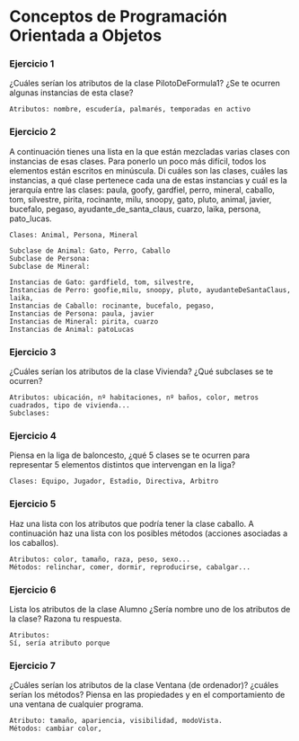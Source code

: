 # Conceptos de Programación Orientada a Objetos

### Ejercicio 1
¿Cuáles serían los atributos de la clase PilotoDeFormula1? ¿Se te ocurren algunas instancias de esta clase?

```
Atributos: nombre, escudería, palmarés, temporadas en activo
```
 
### Ejercicio 2
A continuación tienes una lista en la que están mezcladas varias clases con instancias de esas clases. Para ponerlo un poco más difícil, todos los elementos
están escritos en minúscula. Di cuáles son las clases, cuáles las instancias, a qué clase pertenece cada una de estas instancias y cuál es la jerarquía
entre las clases: paula, goofy, gardfiel, perro, mineral, caballo, tom, silvestre, pirita, rocinante, milu, snoopy, gato, pluto, animal, javier, bucefalo, pegaso,
ayudante_de_santa_claus, cuarzo, laika, persona, pato_lucas.
 
```
Clases: Animal, Persona, Mineral
 
Subclase de Animal: Gato, Perro, Caballo
Subclase de Persona: 
Subclase de Mineral: 
 
Instancias de Gato: gardfield, tom, silvestre, 
Instancias de Perro: goofie,milu, snoopy, pluto, ayudanteDeSantaClaus, laika,
Instancias de Caballo: rocinante, bucefalo, pegaso,
Instancias de Persona: paula, javier
Instancias de Mineral: pirita, cuarzo
Instancias de Animal: patoLucas
 ```

### Ejercicio 3
¿Cuáles serían los atributos de la clase Vivienda? ¿Qué subclases se te ocurren?

```
Atributos: ubicación, nº habitaciones, nº baños, color, metros cuadrados, tipo de vivienda...
Subclases: 
```

### Ejercicio 4
Piensa en la liga de baloncesto, ¿qué 5 clases se te ocurren para representar 5 elementos distintos que intervengan en la liga?

```
Clases: Equipo, Jugador, Estadio, Directiva, Arbitro
```

### Ejercicio 5
Haz una lista con los atributos que podría tener la clase caballo. A continuación haz una lista con los posibles métodos (acciones asociadas a los caballos).

```
Atributos: color, tamaño, raza, peso, sexo...
Métodos: relinchar, comer, dormir, reproducirse, cabalgar...
```

### Ejercicio 6
Lista los atributos de la clase Alumno ¿Sería nombre uno de los atributos de la clase? Razona tu respuesta.

```
Atributos:
Sí, sería atributo porque 
```

### Ejercicio 7
¿Cuáles serían los atributos de la clase Ventana (de ordenador)? ¿cuáles serían los métodos? Piensa en las propiedades y en el comportamiento de una
ventana de cualquier programa.

```
Atributo: tamaño, apariencia, visibilidad, modoVista.
Métodos: cambiar color, 
```
